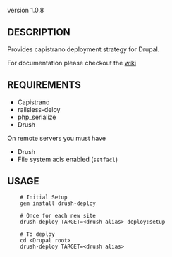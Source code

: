 version 1.0.8

## DESCRIPTION

Provides capistrano deployment strategy for Drupal.

For documentation please checkout the [wiki](https://github.com/xforty/drush-deploy/wiki)

## REQUIREMENTS

* Capistrano 
* railsless-deloy
* php\_serialize
* Drush

On remote servers you must have

* Drush
* File system acls enabled (`setfacl`)

## USAGE

        # Initial Setup
        gem install drush-deploy

        # Once for each new site
        drush-deploy TARGET=<drush alias> deploy:setup
           
        # To deploy
        cd <Drupal root>
        drush-deploy TARGET=<drush alias>
